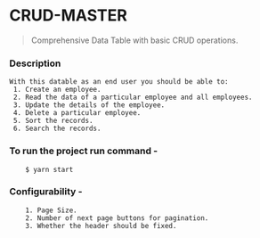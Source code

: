 # CRUD-MASTER
> Comprehensive Data Table with basic CRUD operations.

### Description
```
With this datable as an end user you should be able to:
 1. Create an employee.
 2. Read the data of a particular employee and all employees.
 3. Update the details of the employee.
 4. Delete a particular employee.
 5. Sort the records.
 6. Search the records.

```

### To run the project run command -

```shell
    $ yarn start
```

### Configurability  -

```
    1. Page Size.
    2. Number of next page buttons for pagination.
    3. Whether the header should be fixed.

```
